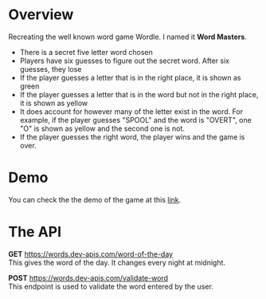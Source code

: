 # Overview
Recreating the well known word game Wordle. I named it **Word Masters**.

* There is a secret five letter word chosen
* Players have six guesses to figure out the secret word. After six guesses, they lose
* If the player guesses a letter that is in the right place, it is shown as green
* If the player guesses a letter that is in the word but not in the right place, it is shown as yellow
* It does account for however many of the letter exist in the word. For example, if the player guesses "SPOOL" and the word is "OVERT", one "O" is shown as yellow and the second one is not.
* If the player guesses the right word, the player wins and the game is over.

# Demo
You can check the the demo of the game at this [link](https://pytholic-word-masters.vercel.app/).

# The API

<b>GET</b> https://words.dev-apis.com/word-of-the-day
<br>This gives the word of the day. It changes every night at midnight.

<b>POST</b> https://words.dev-apis.com/validate-word
<br>This endpoint is used to validate the word entered by the user.